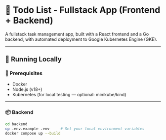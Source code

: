 # 📝 Todo List - Fullstack App (Frontend + Backend)

A fullstack task management app, built with a React frontend and a Go backend, with automated deployment to Google Kubernetes Engine (GKE).

---

## 🚀 Running Locally

### 🔧 Prerequisites
- Docker
- Node.js (v18+)
- Kubernetes (for local testing — optional: minikube/kind)

---

### 📦 Backend

```bash
cd backend
cp .env.example .env     # Set your local environment variables
docker compose up --build
